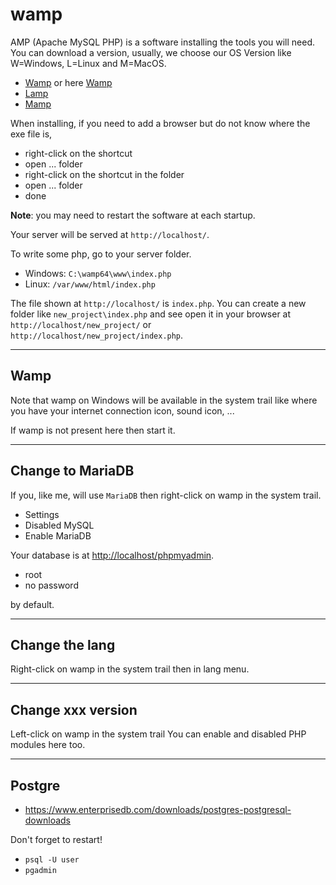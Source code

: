 # wamp

AMP (Apache MySQL PHP) is a software installing the tools
you will need. You can download a version, usually,
we choose our OS Version like W=Windows, L=Linux
and M=MacOS.

* [Wamp](https://www.wampserver.com/) or here [Wamp](https://ampps.com/wamp)
* [Lamp](https://ampps.com/lamp)
* [Mamp](https://www.mamp.info/en/mamp/windows/)

When installing, if you need to add a browser
but do not know where the exe file is,

* right-click on the shortcut
* open ... folder
* right-click on the shortcut in the folder
* open ... folder
* done

**Note**: you may need to restart the software
at each startup.

Your server will be served at
``http://localhost/``.

To write some php, go to your server folder.

* Windows: ``C:\wamp64\www\index.php``
* Linux: ``/var/www/html/index.php``

The file shown at ``http://localhost/`` is
``index.php``. You can create a new folder like
``new_project\index.php`` and see open
it in your browser at ``http://localhost/new_project/``
or ``http://localhost/new_project/index.php``.

<hr class="sl">

## Wamp

Note that wamp on Windows will be available
in the system trail like where you have your
internet connection icon, sound icon, ...

If wamp is not present here then start it.

<hr class="sr">

## Change to MariaDB

If you, like me, will use ``MariaDB`` then
right-click on wamp in the system trail.

* Settings
* Disabled MySQL
* Enable MariaDB

Your database is at <http://localhost/phpmyadmin>.

* root
* no password

by default.

<hr class="sl">

## Change the lang

Right-click on wamp in the system trail
then in lang menu.

<hr class="sr">

## Change xxx version

Left-click on wamp in the system trail
You can enable and disabled PHP modules here too.

<hr class="sl">

## Postgre

* <https://www.enterprisedb.com/downloads/postgres-postgresql-downloads>

Don't forget to restart!

* ``psql -U user``
* ``pgadmin``